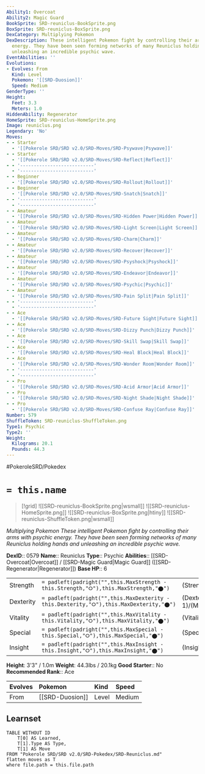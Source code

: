 ```yaml
---
Ability1: Overcoat
Ability2: Magic Guard
BookSprite: SRD-reuniclus-BookSprite.png
BoxSprite: SRD-reuniclus-BoxSprite.png
DexCategory: Multiplying Pokemon
DexDescription: These intelligent Pokemon fight by controlling their arms with psychic
  energy. They have been seen forming networks of many Reuniclus holding hands and
  unleashing an incredible psychic wave.
EventAbilities: ''
Evolutions:
- Evolves: From
  Kind: Level
  Pokemon: '[[SRD-Duosion]]'
  Speed: Medium
GenderType: ''
Height:
  Feet: 3.3
  Meters: 1.0
HiddenAbility: Regenerator
HomeSprite: SRD-reuniclus-HomeSprite.png
Image: reuniclus.png
Legendary: 'No'
Moves:
- - Starter
  - '[[Pokerole SRD/SRD v2.0/SRD-Moves/SRD-Psywave|Psywave]]'
- - Starter
  - '[[Pokerole SRD/SRD v2.0/SRD-Moves/SRD-Reflect|Reflect]]'
- - '---------------------------'
  - '---------------------------'
- - Beginner
  - '[[Pokerole SRD/SRD v2.0/SRD-Moves/SRD-Rollout|Rollout]]'
- - Beginner
  - '[[Pokerole SRD/SRD v2.0/SRD-Moves/SRD-Snatch|Snatch]]'
- - '---------------------------'
  - '---------------------------'
- - Amateur
  - '[[Pokerole SRD/SRD v2.0/SRD-Moves/SRD-Hidden Power|Hidden Power]]'
- - Amateur
  - '[[Pokerole SRD/SRD v2.0/SRD-Moves/SRD-Light Screen|Light Screen]]'
- - Amateur
  - '[[Pokerole SRD/SRD v2.0/SRD-Moves/SRD-Charm|Charm]]'
- - Amateur
  - '[[Pokerole SRD/SRD v2.0/SRD-Moves/SRD-Recover|Recover]]'
- - Amateur
  - '[[Pokerole SRD/SRD v2.0/SRD-Moves/SRD-Psyshock|Psyshock]]'
- - Amateur
  - '[[Pokerole SRD/SRD v2.0/SRD-Moves/SRD-Endeavor|Endeavor]]'
- - Amateur
  - '[[Pokerole SRD/SRD v2.0/SRD-Moves/SRD-Psychic|Psychic]]'
- - Amateur
  - '[[Pokerole SRD/SRD v2.0/SRD-Moves/SRD-Pain Split|Pain Split]]'
- - '---------------------------'
  - '---------------------------'
- - Ace
  - '[[Pokerole SRD/SRD v2.0/SRD-Moves/SRD-Future Sight|Future Sight]]'
- - Ace
  - '[[Pokerole SRD/SRD v2.0/SRD-Moves/SRD-Dizzy Punch|Dizzy Punch]]'
- - Ace
  - '[[Pokerole SRD/SRD v2.0/SRD-Moves/SRD-Skill Swap|Skill Swap]]'
- - Ace
  - '[[Pokerole SRD/SRD v2.0/SRD-Moves/SRD-Heal Block|Heal Block]]'
- - Ace
  - '[[Pokerole SRD/SRD v2.0/SRD-Moves/SRD-Wonder Room|Wonder Room]]'
- - '---------------------------'
  - '---------------------------'
- - Pro
  - '[[Pokerole SRD/SRD v2.0/SRD-Moves/SRD-Acid Armor|Acid Armor]]'
- - Pro
  - '[[Pokerole SRD/SRD v2.0/SRD-Moves/SRD-Night Shade|Night Shade]]'
- - Pro
  - '[[Pokerole SRD/SRD v2.0/SRD-Moves/SRD-Confuse Ray|Confuse Ray]]'
Number: 579
ShuffleToken: SRD-reuniclus-ShuffleToken.png
Type1: Psychic
Type2: ''
Weight:
  Kilograms: 20.1
  Pounds: 44.3
---
```


#PokeroleSRD/Pokedex

# `= this.name`

> [!grid]
> ![[SRD-reuniclus-BookSprite.png|wsmall]]
> ![[SRD-reuniclus-HomeSprite.png]]
> ![[SRD-reuniclus-BoxSprite.png|htiny]]
> ![[SRD-reuniclus-ShuffleToken.png|wsmall]]


*Multiplying Pokemon*
*These intelligent Pokemon fight by controlling their arms with psychic energy. They have been seen forming networks of many Reuniclus holding hands and unleashing an incredible psychic wave.*

**DexID**:: 0579
**Name**:: Reuniclus
**Type**:: Psychic
**Abilities**:: [[SRD-Overcoat|Overcoat]] / [[SRD-Magic Guard|Magic Guard]] ([[SRD-Regenerator|Regenerator]])
**Base HP**:: 6

|           |                                                                                        |                                          |
| --------- | -------------------------------------------------------------------------------------- | ---------------------------------------- |
| Strength  | `= padleft(padright("",this.MaxStrength - this.Strength,"⭘"),this.MaxStrength,"⬤")`    | (Strength::2)/(MaxStrength::4)   |
| Dexterity | `= padleft(padright("",this.MaxDexterity - this.Dexterity,"⭘"),this.MaxDexterity,"⬤")` | (Dexterity:: 1)/(MaxDexterity::3) |
| Vitality  | `= padleft(padright("",this.MaxVitality - this.Vitality,"⭘"),this.MaxVitality,"⬤")`    | (Vitality::2)/(MaxVitality::5)   |
| Special   | `= padleft(padright("",this.MaxSpecial - this.Special,"⭘"),this.MaxSpecial,"⬤")`       | (Special::3)/(MaxSpecial::7)     |
| Insight   | `= padleft(padright("",this.MaxInsight - this.Insight,"⭘"),this.MaxInsight,"⬤")`       | (Insight::2)/(MaxInsight::5)     |

**Height**: 3'3" / 1.0m
**Weight**: 44.3lbs / 20.1kg
**Good Starter**:: No
**Recommended Rank**:: Ace

| Evolves   | Pokemon         | Kind   | Speed   |
|:----------|:----------------|:-------|:--------|
| From      | [[SRD-Duosion]] | Level  | Medium  |

## Learnset

```dataview
TABLE WITHOUT ID
    T[0] AS Learned,
    T[1].Type AS Type,
    T[1] AS Move
FROM "Pokerole SRD/SRD v2.0/SRD-Pokedex/SRD-Reuniclus.md"
flatten moves as T
where file.path = this.file.path
```
